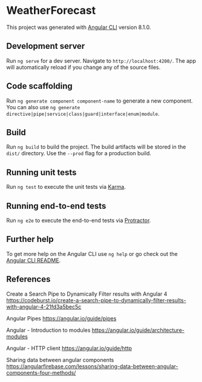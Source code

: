 # WeatherForecast

This project was generated with [Angular CLI](https://github.com/angular/angular-cli) version 8.1.0.

## Development server

Run `ng serve` for a dev server. Navigate to `http://localhost:4200/`. The app will automatically reload if you change any of the source files.

## Code scaffolding

Run `ng generate component component-name` to generate a new component. You can also use `ng generate directive|pipe|service|class|guard|interface|enum|module`.

## Build

Run `ng build` to build the project. The build artifacts will be stored in the `dist/` directory. Use the `--prod` flag for a production build.

## Running unit tests

Run `ng test` to execute the unit tests via [Karma](https://karma-runner.github.io).

## Running end-to-end tests

Run `ng e2e` to execute the end-to-end tests via [Protractor](http://www.protractortest.org/).

## Further help

To get more help on the Angular CLI use `ng help` or go check out the [Angular CLI README](https://github.com/angular/angular-cli/blob/master/README.md).

## References

Create a Search Pipe to Dynamically Filter results with Angular 4
https://codeburst.io/create-a-search-pipe-to-dynamically-filter-results-with-angular-4-21fd3a5bec5c

Angular Pipes
https://angular.io/guide/pipes

Angular - Introduction to modules
https://angular.io/guide/architecture-modules

Angular - HTTP client
https://angular.io/guide/http

Sharing data between angular components
https://angularfirebase.com/lessons/sharing-data-between-angular-components-four-methods/
